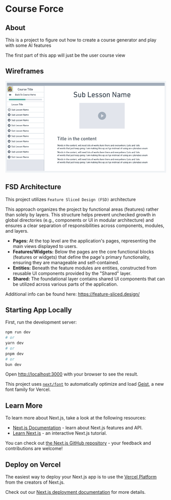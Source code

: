 # Course Force

## About

This is a project to figure out how to create a course generator and play with some AI features

The first part of this app will just be the user course view

## Wireframes

![Alt Text for the Image](./public/wireframe.png)

## FSD Architecture

This project utilizes `Feature Sliced Design (FSD)` architecture

This approach organizes the project by functional areas (features) rather than solely by layers. This structure helps prevent unchecked growth in global directories (e.g., components or UI in modular architecture) and ensures a clear separation of responsibilities across components, modules, and layers.

* **Pages:** At the top level are the application's pages, representing the main views displayed to users.
* **Features/Widgets:** Below the pages are the core functional blocks (features or widgets) that define the page's primary functionality, ensuring they are manageable and self-contained.
* **Entities:** Beneath the feature modules are entities, constructed from reusable UI components provided by the "Shared" layer.
* **Shared:** The foundational layer contains shared UI components that can be utilized across various parts of the application.

Additional info can be found here: <https://feature-sliced.design/>

## Starting App Locally

First, run the development server:

```bash
npm run dev
# or
yarn dev
# or
pnpm dev
# or
bun dev
```

Open [http://localhost:3000](http://localhost:3000) with your browser to see the result.

This project uses [`next/font`](https://nextjs.org/docs/app/building-your-application/optimizing/fonts) to automatically optimize and load [Geist](https://vercel.com/font), a new font family for Vercel.

## Learn More

To learn more about Next.js, take a look at the following resources:

- [Next.js Documentation](https://nextjs.org/docs) - learn about Next.js features and API.
- [Learn Next.js](https://nextjs.org/learn) - an interactive Next.js tutorial.

You can check out [the Next.js GitHub repository](https://github.com/vercel/next.js) - your feedback and contributions are welcome!

## Deploy on Vercel

The easiest way to deploy your Next.js app is to use the [Vercel Platform](https://vercel.com/new?utm_medium=default-template&filter=next.js&utm_source=create-next-app&utm_campaign=create-next-app-readme) from the creators of Next.js.

Check out our [Next.js deployment documentation](https://nextjs.org/docs/app/building-your-application/deploying) for more details.
